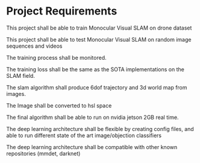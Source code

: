 # Project Requirements

This project shall be able to train Monocular Visual SLAM on drone dataset

This project shall be able to test Monocular Visual SLAM on random image sequences and videos 

The training process shall be monitored.

The training loss shall be the same as the SOTA implementations on the SLAM field.

The slam algorithm shall produce 6dof trajectory and 3d world map from images.

The Image shall be converted to hsl space 

The final algorithm shall be able to run on nvidia jetson 2GB real time.

The deep learning architecture shall be flexible by creating config files, and able to run different state of the art image/objection classifiers 

The deep learning architecture shall be compatible with other known repositories (mmdet, darknet) 
